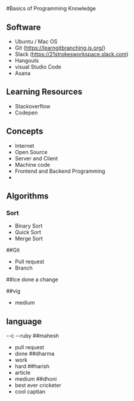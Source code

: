 #
#Basics of Programming Knowledge

## Software
 - Ubuntu / Mac OS 
 - Git (https://learngitbranching.js.org/)
 - Slack (https://21strokesworkspace.slack.com)
 - Hangouts
 - visual Studio Code
 - Asana
 
## Learning Resources
 - Stackoverflow
 - Codepen


## Concepts
 - Internet
 - Open Source
 - Server and Client 
 - Machine code 
 - Frontend and Backend Programming 
 -

## Algorithms
 ### Sort
  - Binary Sort 
  - Quick Sort
  - Merge Sort


##Git
 - Pull request
 - Branch

##ice 
 done a change

 ##vig
 - medium

## language
 --c
 --ruby
##mahesh 
- pull request
- done
##dharma
- work
- hard
##harish
- article
- medium
##dhoni
- best ever cricketer
- cool captian

 